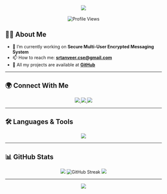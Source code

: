 <!-- ASCII Art for Name -->
<h1 align="center"> 
  <img src="https://readme-typing-svg.herokuapp.com?font=Fira+Code&duration=3000&pause=1000&color=F75C7E&center=true&vCenter=true&width=500&lines=Hi+%F0%9F%91%8B%2C+I'm+MD.+Showaib+Rahman+Tanveer;Engineering+Student+%7C+Computer+Science;Passionate+about+Cybersecurity+and+NLP">
</h1>

<!-- Profile Views Counter -->
<p align="center">
  <img src="https://komarev.com/ghpvc/?username=idontbyte69&label=Profile%20views&color=F75C7E&style=flat" alt="Profile Views" />
</p>

<!-- About Me -->
## 👨‍💻 About Me
- 🔭 I’m currently working on **Secure Multi-User Encrypted Messaging System**  
- 📫 How to reach me: **srtanveer.cse@gmail.com**  
- 🚀 All my projects are available at [**GitHub**](https://github.com/idontbyte69)  

---

<!-- Social Links with Icons -->
## 🌍 Connect With Me  
<p align="center">
  <a href="https://linkedin.com/in/srtanveer" target="_blank">
    <img src="https://img.shields.io/badge/LinkedIn-%230A66C2?style=for-the-badge&logo=linkedin&logoColor=white" />
  </a>
  <a href="https://fb.com/tanveer.vaiya01" target="_blank">
    <img src="https://img.shields.io/badge/Facebook-%231877F2?style=for-the-badge&logo=facebook&logoColor=white" />
  </a>
  <a href="https://instagram.com/i_dont_byte" target="_blank">
    <img src="https://img.shields.io/badge/Instagram-%23E4405F?style=for-the-badge&logo=instagram&logoColor=white" />
  </a>
</p>

---

<!-- Languages and Tools -->
## 🛠️ Languages & Tools
<p align="center">
  <img src="https://skillicons.dev/icons?i=python,c,cpp,js,html,css,react,git,github" />
</p>

---

<!-- GitHub Stats with Circular Design -->
## 📊 GitHub Stats  
<div align="center">
  <img src="https://github-profile-summary-cards.vercel.app/api/cards/profile-details?username=idontbyte69&theme=radical" />
  <img src="https://github-readme-streak-stats.herokuapp.com/?user=idontbyte69&theme=radical&hide_border=true" alt="GitHub Streak" />
  <img src="https://github-profile-summary-cards.vercel.app/api/cards/most-commit-language?username=idontbyte69&theme=radical" />
</div>

---

<!-- Fun Badge -->
<p align="center">
  <img src="https://forthebadge.com/images/badges/built-with-love.svg" />
</p>
